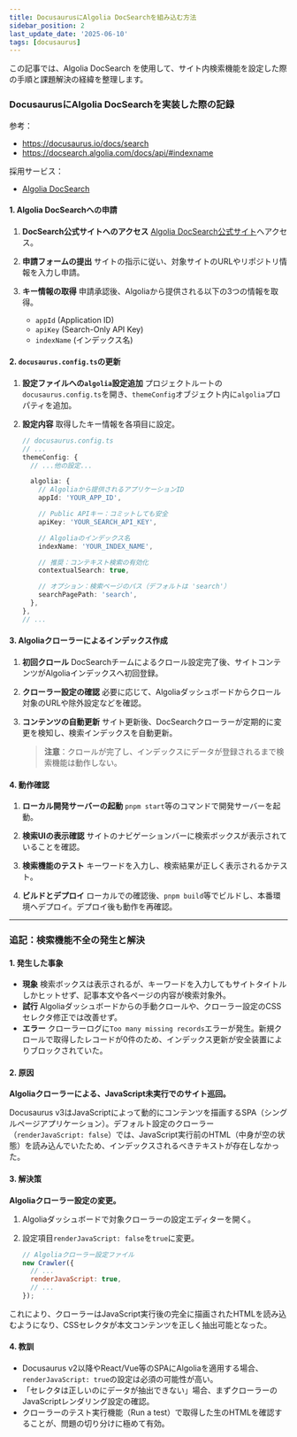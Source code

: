 ```yaml
---
title: DocusaurusにAlgolia DocSearchを組み込む方法
sidebar_position: 2
last_update_date: '2025-06-10'
tags: [docusaurus]
---
```


この記事では、Algolia DocSearch を使用して、サイト内検索機能を設定した際の手順と課題解決の経緯を整理します。

### DocusaurusにAlgolia DocSearchを実装した際の記録

参考：
- https://docusaurus.io/docs/search
- https://docsearch.algolia.com/docs/api/#indexname

採用サービス：
- [Algolia DocSearch](https://docsearch.algolia.com/)

<!-- truncate -->

#### 1. Algolia DocSearchへの申請

1.  **DocSearch公式サイトへのアクセス**
    [Algolia DocSearch公式サイト](https://docsearch.algolia.com/)へアクセス。

2.  **申請フォームの提出**
    サイトの指示に従い、対象サイトのURLやリポジトリ情報を入力し申請。

3.  **キー情報の取得**
    申請承認後、Algoliaから提供される以下の3つの情報を取得。
    *   `appId` (Application ID)
    *   `apiKey` (Search-Only API Key)
    *   `indexName` (インデックス名)

#### 2. `docusaurus.config.ts`の更新

1.  **設定ファイルへの`algolia`設定追加**
    プロジェクトルートの`docusaurus.config.ts`を開き、`themeConfig`オブジェクト内に`algolia`プロパティを追加。

2.  **設定内容**
    取得したキー情報を各項目に設定。

    ```typescript
    // docusaurus.config.ts
    // ...
    themeConfig: {
      // ...他の設定...

      algolia: {
        // Algoliaから提供されるアプリケーションID
        appId: 'YOUR_APP_ID',

        // Public APIキー：コミットしても安全
        apiKey: 'YOUR_SEARCH_API_KEY',

        // Algoliaのインデックス名
        indexName: 'YOUR_INDEX_NAME',

        // 推奨：コンテキスト検索の有効化
        contextualSearch: true,

        // オプション：検索ページのパス（デフォルトは 'search'）
        searchPagePath: 'search',
      },
    },
    // ...
    ```

#### 3. Algoliaクローラーによるインデックス作成

1.  **初回クロール**
    DocSearchチームによるクロール設定完了後、サイトコンテンツがAlgoliaインデックスへ初回登録。

2.  **クローラー設定の確認**
    必要に応じて、Algoliaダッシュボードからクロール対象のURLや除外設定などを確認。

3.  **コンテンツの自動更新**
    サイト更新後、DocSearchクローラーが定期的に変更を検知し、検索インデックスを自動更新。

    > **注意**：クロールが完了し、インデックスにデータが登録されるまで検索機能は動作しない。

#### 4. 動作確認

1.  **ローカル開発サーバーの起動**
    `pnpm start`等のコマンドで開発サーバーを起動。

2.  **検索UIの表示確認**
    サイトのナビゲーションバーに検索ボックスが表示されていることを確認。

3.  **検索機能のテスト**
    キーワードを入力し、検索結果が正しく表示されるかテスト。

4.  **ビルドとデプロイ**
    ローカルでの確認後、`pnpm build`等でビルドし、本番環境へデプロイ。デプロイ後も動作を再確認。

---

### 追記：検索機能不全の発生と解決

#### 1. 発生した事象

*   **現象**
    検索ボックスは表示されるが、キーワードを入力してもサイトタイトルしかヒットせず、記事本文や各ページの内容が検索対象外。
*   **試行**
    Algoliaダッシュボードからの手動クロールや、クローラー設定のCSSセレクタ修正では改善せず。
*   **エラー**
    クローラーログに`Too many missing records`エラーが発生。新規クロールで取得したレコードが0件のため、インデックス更新が安全装置によりブロックされていた。

#### 2. 原因

**Algoliaクローラーによる、JavaScript未実行でのサイト巡回。**

Docusaurus v3はJavaScriptによって動的にコンテンツを描画するSPA（シングルページアプリケーション）。デフォルト設定のクローラー（`renderJavaScript: false`）では、JavaScript実行前のHTML（中身が空の状態）を読み込んでいたため、インデックスされるべきテキストが存在しなかった。

#### 3. 解決策

**Algoliaクローラー設定の変更。**

1.  Algoliaダッシュボードで対象クローラーの設定エディターを開く。
2.  設定項目`renderJavaScript: false`を`true`に変更。

    ```javascript
    // Algoliaクローラー設定ファイル
    new Crawler({
      // ...
      renderJavaScript: true,
      // ...
    });
    ```

これにより、クローラーはJavaScript実行後の完全に描画されたHTMLを読み込むようになり、CSSセレクタが本文コンテンツを正しく抽出可能となった。

#### 4. 教訓

*   Docusaurus v2以降やReact/Vue等のSPAにAlgoliaを適用する場合、`renderJavaScript: true`の設定は必須の可能性が高い。
*   「セレクタは正しいのにデータが抽出できない」場合、まずクローラーのJavaScriptレンダリング設定の確認。
*   クローラーのテスト実行機能（Run a test）で取得した生のHTMLを確認することが、問題の切り分けに極めて有効。
